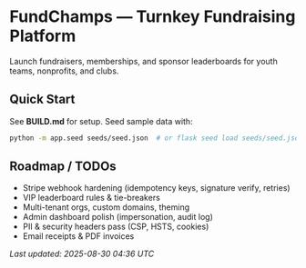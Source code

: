 # FundChamps — Turnkey Fundraising Platform

Launch fundraisers, memberships, and sponsor leaderboards for youth teams, nonprofits, and clubs.

## Quick Start

See **BUILD.md** for setup. Seed sample data with:

```bash
python -m app.seed seeds/seed.json  # or flask seed load seeds/seed.json
```

## Roadmap / TODOs

- Stripe webhook hardening (idempotency keys, signature verify, retries)
- VIP leaderboard rules & tie-breakers
- Multi-tenant orgs, custom domains, theming
- Admin dashboard polish (impersonation, audit log)
- PII & security headers pass (CSP, HSTS, cookies)
- Email receipts & PDF invoices

_Last updated: 2025-08-30 04:36 UTC_
